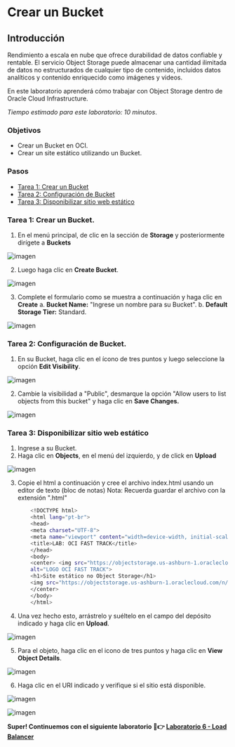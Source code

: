 # Crear un Bucket 
## Introducción

Rendimiento a escala en nube que ofrece durabilidad de datos confiable y rentable. El servicio Object Storage puede almacenar una cantidad ilimitada de datos no estructurados de cualquier tipo de contenido, incluidos datos analíticos y contenido enriquecido como imágenes y videos.

En este laboratorio aprenderá cómo trabajar con Object Storage dentro de Oracle Cloud Infrastructure.


*Tiempo estimado para este laboratorio: 10 minutos*.

### Objetivos

- Crear un Bucket en OCI.
- Crear un site estático utilizando un Bucket.

### Pasos
- [Tarea 1: Crear un Bucket](#tarea-1-crear-un-bucket)
- [Tarea 2: Configuración de Bucket](#tarea-2-configuración-de-bucket)
- [Tarea 3: Disponibilizar sitio web estático](#tarea-3-disponiblizar-sitio-web-estatico)

### Tarea 1: Crear un Bucket.

1. En el menú principal, de clic en la sección de **Storage** y posteriormente dirígete a **Buckets** 

![imagen](../Lab5-ObjectStorage/Imagenes/bucket-1.png)

2.	Luego haga clic en **Create Bucket**.

![imagen](../Lab5-ObjectStorage/Imagenes/bucket-2.png)

3. Complete el formulario como se muestra a continuación y haga clic en **Create**
a.	**Bucket Name:** "Ingrese un nombre para su Bucket".
b.	**Default Storage Tier:** Standard. 

![imagen](../Lab5-ObjectStorage/Imagenes/bucket-3.png)

### Tarea 2: Configuración de Bucket.
1.	En su Bucket, haga clic en el ícono de tres puntos y luego seleccione la opción **Edit Visibility**.

![imagen](../Lab5-ObjectStorage/Imagenes/bucket-4.png)

2.	Cambie la visibilidad a "Public", desmarque la opción "Allow users to list objects from this bucket" y haga clic en **Save Changes.**

![imagen](../Lab5-ObjectStorage/Imagenes/bucket-5.png)

### Tarea 3: Disponibilizar sitio web estático

1. Ingrese a su Bucket.
2. Haga clic en **Objects**, en el menú del izquierdo, y de click en **Upload**
 
 ![imagen](../Lab5-ObjectStorage/Imagenes/bucket-5.png)

3.	Copie el html a continuación y cree el archivo index.html usando un editor de texto (bloc de notas) Nota: Recuerda guardar el archivo con la extensión ".html" 
    ```sh
        <!DOCTYPE html>
        <html lang="pt-br">
        <head>
        <meta charset="UTF-8">
        <meta name="viewport" content="width=device-width, initial-scale=1.0">
        <title>LAB: OCI FAST TRACK</title>
        </head>
        <body>
        <center> <img src="https://objectstorage.us-ashburn-1.oraclecloud.com/n/idpjrkxadvns/b/bucket-fast-track/o/ocifasttracklogo.jpg"
        alt="LOGO OCI FAST TRACK">
        <h1>Site estático no Object Storage</h1> 
        <img src="https://objectstorage.us-ashburn-1.oraclecloud.com/n/idpjrkxadvns/b/bucket-fast-track/o/site.gif"
        </center>   
        </body>
        </html>

    ```


4.	Una vez hecho esto, arrástrelo y suéltelo en el campo del depósito indicado y haga clic en **Upload**.

 ![imagen](../Lab5-ObjectStorage/Imagenes/bucket-6.png)

5.	Para el objeto, haga clic en el icono de tres puntos y haga clic en **View Object Details**.

![imagen](../Lab5-ObjectStorage/Imagenes/bucket-7.png)

6. Haga clic en el URI indicado y verifique si el sitio está disponible. 

![imagen](../Lab5-ObjectStorage/Imagenes/bucket-8.png)

![imagen](../Lab5-ObjectStorage/Imagenes/bucket-9.png)

**Super! Continuemos con el siguiente laboratorio 🤩👉 [Laboratorio 6 - Load Balancer](https://github.com/kapvar9/oci-FastTrack-infraestructura/blob/main/Lab6-LoadBalancer/Readme.md)**
   
